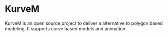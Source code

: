 # KurveM

KurveM is an open source project to deliver a alternative to polygon based modeling. It supports curve based models and animation. 

